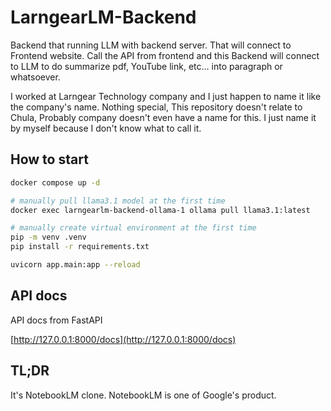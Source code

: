# LarngearLM-Backend

Backend that running LLM with backend server. That will connect to Frontend website. Call the API from frontend and this Backend will connect to LLM to do summarize pdf, YouTube link, etc... into paragraph or whatsoever.

I worked at Larngear Technology company and I just happen to name it like the company's name. Nothing special, This repository doesn't relate to Chula, Probably company doesn't even have a name for this. I just name it by myself because I don't know what to call it.

## How to start

```bash
docker compose up -d
```

```bash
# manually pull llama3.1 model at the first time
docker exec larngearlm-backend-ollama-1 ollama pull llama3.1:latest
```

```bash
# manually create virtual environment at the first time
pip -m venv .venv
pip install -r requirements.txt
```

```bash
uvicorn app.main:app --reload
```

## API docs

API docs from FastAPI

[http://127.0.0.1:8000/docs](http://127.0.0.1:8000/docs)

## TL;DR

It's NotebookLM clone. NotebookLM is one of Google's product.
